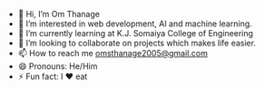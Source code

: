 - 👋 Hi, I’m Om Thanage
- 👀 I’m interested in web development, AI and machine learning.
- 🌱 I’m currently learning at K.J. Somaiya College of Engineering
- 💞️ I’m looking to collaborate on projects which makes life easier.
- 📫 How to reach me omsthanage2005@gmail.com
- 😄 Pronouns: He/Him
- ⚡ Fun fact: I ❤️ eat

<!---
Om-Thanage/Om-Thanage is a ✨ special ✨ repository because its `README.md` (this file) appears on your GitHub profile.
You can click the Preview link to take a look at your changes.
--->
